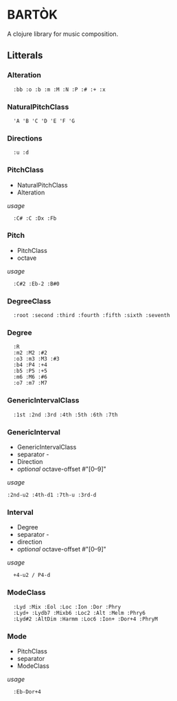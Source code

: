 # BARTÒK

A clojure library for music composition.

## Litterals

### Alteration 

```
  :bb :o :b :m :M :N :P :# :+ :x
```
### NaturalPitchClass
 
```
  'A 'B 'C 'D 'E 'F 'G
```
### Directions 

```
  :u :d
```
### PitchClass
- NaturalPitchClass
- Alteration

*usage*

```  
  :C# :C :Dx :Fb
```
### Pitch
- PitchClass
- octave

*usage*

```  
  :C#2 :Eb-2 :B#0
```
### DegreeClass

```
  :root :second :third :fourth :fifth :sixth :seventh
```
### Degree

```
  :R
  :m2 :M2 :#2
  :o3 :m3 :M3 :#3
  :b4 :P4 :+4
  :b5 :P5 :+5
  :m6 :M6 :#6
  :o7 :m7 :M7   
```
### GenericIntervalClass 
 
```
  :1st :2nd :3rd :4th :5th :6th :7th 
```
### GenericInterval 

- GenericIntervalClass
- separator -
- Direction
- *optional* octave-offset #"[0–9]"

*usage*

```
:2nd-u2 :4th-d1 :7th-u :3rd-d
```

### Interval
- Degree
- separator -
- direction
- *optional* octave-offset #"[0–9]"

*usage*

```
  +4-u2 / P4-d
```
### ModeClass
```
  :Lyd :Mix :Eol :Loc :Ion :Dor :Phry
  :Lyd+ :Lydb7 :Mixb6 :Loc2 :Alt :Melm :Phry6
  :Lyd#2 :AltDim :Harmm :Loc6 :Ion+ :Dor+4 :PhryM
```
### Mode

- PitchClass
- separator
- ModeClass

*usage*

```
  :Eb-Dor+4
```    

